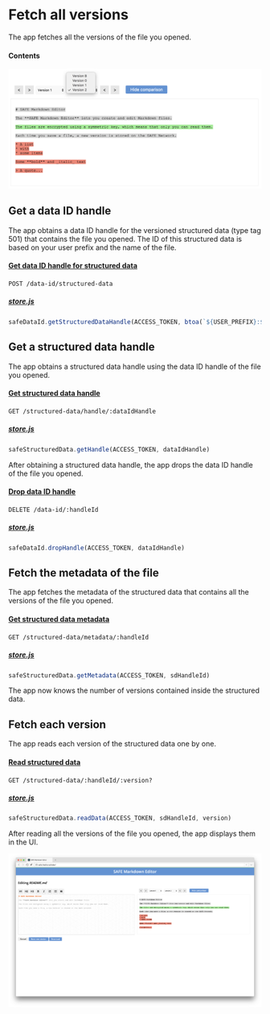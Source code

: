 # Fetch all versions

The app fetches all the versions of the file you opened.

#### Contents

<!-- toc -->

![Fetch all versions](img/fetch-all-versions.png)

## Get a data ID handle

The app obtains a data ID handle for the versioned structured data (type tag 501) that contains the file you opened. The ID of this structured data is based on your user prefix and the name of the file.

#### [Get data ID handle for structured data](https://api.safedev.org/low-level-api/data-id/get-data-id-handle.html#for-structured-data)

```
POST /data-id/structured-data
```

##### [store.js](https://github.com/maidsafe/safe_examples/blob/6f740f79ce30349c2b94252d6856927375bf3dbe/markdown_editor/src/store.js#L55)

```js
safeDataId.getStructuredDataHandle(ACCESS_TOKEN, btoa(`${USER_PREFIX}:${filename}`), 501)
```

## Get a structured data handle

The app obtains a structured data handle using the data ID handle of the file you opened.

#### [Get structured data handle](https://api.safedev.org/low-level-api/structured-data/get-structured-data-handle.html)

```
GET /structured-data/handle/:dataIdHandle
```

##### [store.js](https://github.com/maidsafe/safe_examples/blob/6f740f79ce30349c2b94252d6856927375bf3dbe/markdown_editor/src/store.js#L58)

```js
safeStructuredData.getHandle(ACCESS_TOKEN, dataIdHandle)
```

After obtaining a structured data handle, the app drops the data ID handle of the file you opened.

#### [Drop data ID handle](https://api.safedev.org/low-level-api/data-id/drop-data-id-handle.html)

```
DELETE /data-id/:handleId
```

##### [store.js](https://github.com/maidsafe/safe_examples/blob/6f740f79ce30349c2b94252d6856927375bf3dbe/markdown_editor/src/store.js#L61)

```js
safeDataId.dropHandle(ACCESS_TOKEN, dataIdHandle)
```

## Fetch the metadata of the file

The app fetches the metadata of the structured data that contains all the versions of the file you opened.

#### [Get structured data metadata](https://api.safedev.org/low-level-api/structured-data/get-structured-data-metadata.html)

```
GET /structured-data/metadata/:handleId
```

##### [store.js](https://github.com/maidsafe/safe_examples/blob/6f740f79ce30349c2b94252d6856927375bf3dbe/markdown_editor/src/store.js#L190)

```js
safeStructuredData.getMetadata(ACCESS_TOKEN, sdHandleId)
```

The app now knows the number of versions contained inside the structured data.

## Fetch each version

The app reads each version of the structured data one by one.

#### [Read structured data](https://api.safedev.org/low-level-api/structured-data/read-structured-data.html)

```
GET /structured-data/:handleId/:version?
```

##### [store.js](https://github.com/maidsafe/safe_examples/blob/6f740f79ce30349c2b94252d6856927375bf3dbe/markdown_editor/src/store.js#L197)

```js
safeStructuredData.readData(ACCESS_TOKEN, sdHandleId, version)
```

After reading all the versions of the file you opened, the app displays them in the UI.

![Fetch all versions](img/safe-markdown-editor.png)
